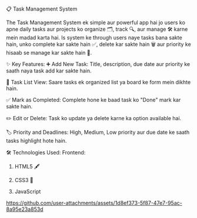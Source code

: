 📋 Task Management System

The Task Management System ek simple aur powerful app hai jo users ko apne daily tasks aur projects ko organize 🗂️, track 🔍, aur manage 🛠️ karne mein madad karta hai. Is system ke through users naye tasks bana sakte hain, unko complete kar sakte hain ✅, delete kar sakte hain 🗑️ aur priority ke hisaab se manage kar sakte hain 🚀.

✨ Key Features:
➕ Add New Task: Title, description, due date aur priority ke saath naya task add kar sakte hain.

📃 Task List View: Saare tasks ek organized list ya board ke form mein dikhte hain.

✅ Mark as Completed: Complete hone ke baad task ko "Done" mark kar sakte hain.

✏️ Edit or Delete: Task ko update ya delete karne ka option available hai.

🏷️ Priority and Deadlines: High, Medium, Low priority aur due date ke saath tasks highlight hote hain.

🛠️ Technologies Used:
Frontend:

1. HTML5 🖋️

2. CSS3 🎨 

3. JavaScript

https://github.com/user-attachments/assets/1d8ef373-5f87-47e7-95ac-8a95e23a853d
